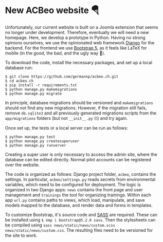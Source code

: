 New ACBeo website 🪂
===================

Unfortunately, our current website is built on a Joomla extension that seems no longer 
under development. Therefore, eventually we will need a new homepage. Here, we develop 
a prototype in Python. Having no strong opinions ourselves, we use the opinionated web 
framework [Django](https://www.djangoproject.com/) for the backend. For the frontend we 
use [Bootstrap 5](https://getbootstrap.com/), as it feels like LaTeX for mobile (in the 
good, the bad, and the ugly way 🤷).

To download the code, install the necessary packages, and set up a local database run:
```
$ git clone https://github.com/germannp/acbeo.ch.git
$ cd acbeo.ch
$ pip install -r requirements.txt
$ python manage.py makemigrations
$ python manage.py migrate
```
In principle, database migrations should be versioned and `makemigrations` should not 
find any new migrations. However, if the migration still fails, remove `db.sqlite3` and 
all previously generated migrations scripts from the `app/migrations` folders (but not 
`__init__.py` 🙄) and try again.

Once set up, the tests or a local server can be run as follows:
```
$ python manage.py test
$ python manage.py createsuperuser
$ python manage.py runserver
```
Creating a super user is only necessary to access the admin site, where the database 
can be edited directly. Normal pilot accounts can be registered over the website.

The code is organized as follows: Django project folder, `acbeo`, contains the settings. 
In particular, `acbeo/settings.py` reads secrets from environmental variables, which 
need to be configured for deployment. The logic is organized in two Django apps: `news` 
contains the front page and user management and `trainings` the tool for organizing 
trainings. Within each app `url.py` contains paths to views, which load, manipulate, and 
save models mapped to the database, and render data and forms in templates.

To customize Bootstrap, it's source code and [SASS](https://sass-lang.com/) are required. 
These can be installed using `$ nmp i bootstrap@5.2.0 sass`. Then the stylesheets can be
compiled using `sass news/static/news/custom.scss news/static/news/custom.css`. The 
resulting files need to be versioned for the site to work.